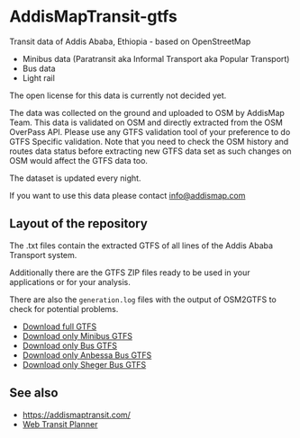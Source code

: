 # AddisMapTransit-gtfs

Transit data of Addis Ababa, Ethiopia - based on OpenStreetMap

* Minibus data (Paratransit aka Informal Transport aka Popular Transport)
* Bus data
* Light rail

The open license for this data is currently not decided yet.

The data was collected on the ground and uploaded to OSM by AddisMap Team. This data is validated on OSM and directly extracted from the OSM OverPass API. 
Please use any GTFS validation tool of your preference to do GTFS Specific validation. Note that you need to check the OSM history and routes data status before extracting new GTFS data set as such changes on OSM would affect the GTFS data too.

The dataset is updated every night.

If you want to use this data please contact info@addismap.com

## Layout of the repository

The .txt files contain the extracted GTFS of all lines of the Addis Ababa Transport system.

Additionally there are the GTFS ZIP files ready to be used in your applications or for your analysis.

There are also the `generation.log` files with the output of OSM2GTFS to check for potential problems.

* [Download full GTFS](https://github.com/AddisMap/AddisMapTransit-gtfs-bus/raw/main/et-addisababa.zip)
* [Download only Minibus GTFS](https://github.com/AddisMap/AddisMapTransit-gtfs-bus/raw/main/et-addisababa-minibus.zip)
* [Download only Bus GTFS](https://github.com/AddisMap/AddisMapTransit-gtfs-bus/blob/raw/et-addisababa-bus.zip)
* [Download only Anbessa Bus GTFS](https://github.com/AddisMap/AddisMapTransit-gtfs-bus/raw/main/et-addisababa-bus-ab.zip)
* [Download only Sheger Bus GTFS](https://github.com/AddisMap/AddisMapTransit-gtfs-bus/raw/main/et-addisababa-bus-sh.zip)

## See also

* https://addismaptransit.com/
* [Web Transit Planner](https://web.addismaptransit.com/)
